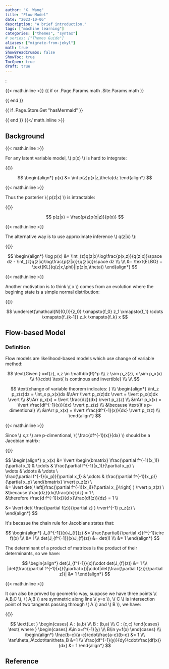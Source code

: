 ```yaml
---
author: "X. Wang"
title: "Flow Model"
date: "2023-10-06"
description: "A brief introduction."
tags: ["machine learning"]
categories: ["themes", "syntax"]
# series: ["Themes Guide"]
aliases: ["migrate-from-jekyl"]
math: true
ShowBreadCrumbs: false
ShowToc: true
TocOpen: true
draft: true
---
```


:                                                         

{{< math.inline >}}
{{ if or .Page.Params.math .Site.Params.math }}

<link rel="stylesheet" href="https://cdn.jsdelivr.net/npm/katex@0.16.8/dist/katex.min.css" integrity="sha384-GvrOXuhMATgEsSwCs4smul74iXGOixntILdUW9XmUC6+HX0sLNAK3q71HotJqlAn" crossorigin="anonymous">

<!-- The loading of KaTeX is deferred to speed up page rendering -->
<script defer src="https://cdn.jsdelivr.net/npm/katex@0.16.8/dist/katex.min.js" integrity="sha384-cpW21h6RZv/phavutF+AuVYrr+dA8xD9zs6FwLpaCct6O9ctzYFfFr4dgmgccOTx" crossorigin="anonymous"></script>

<!-- To automatically render math in text elements, include the auto-render extension: -->
<script defer src="https://cdn.jsdelivr.net/npm/katex@0.16.8/dist/contrib/auto-render.min.js" integrity="sha384-+VBxd3r6XgURycqtZ117nYw44OOcIax56Z4dCRWbxyPt0Koah1uHoK0o4+/RRE05" crossorigin="anonymous"
    onload="renderMathInElement(document.body);"></script>
{{ end }}

{{ if .Page.Store.Get "hasMermaid" }}
  <script type="module">
    import mermaid from 'https://cdn.jsdelivr.net/npm/mermaid/dist/mermaid.esm.min.mjs';
    mermaid.initialize({ startOnLoad: true });
  </script>
{{ end }}
{{</ math.inline >}}

<style>
    /* Set the font size of all math elements to 16px */
    .katex {
        font-size: 16px !important;
    }
</style>

<style>
/* Custom CSS styles */
.graph {
    background-color: white;
  /* padding: 10px; */
  /* border-radius: 5px; */
}
.graph pre {
    background-color: white;
  /* font-family: 'Courier New', monospace;
  font-size: 14px;
  line-height: 1.5; */
}
</style>

## Background

{{< math.inline >}}
<p>
For any latent variable model, \( p(x) \) is hard to integrate:
</p>
{{</ math.inline >}}

$$
\begin{align*}
p(x) &= \int p(z)p(x|z,\theta)dz
\end{align*}
$$

{{< math.inline >}}
<p>
Thus the posterier \( p(z|x) \) is intractable:
</p>
{{</ math.inline >}}

$$
p(z|x) = \frac{p(z)p(x|z)}{p(x)}
$$

{{< math.inline >}}
<p>
The alternative way is to use approximate inference \( q(z|x) \):
</p>
{{</ math.inline >}}

$$
\begin{align*}
\log p(x) &= \int_{z}q(z|x)\log\frac{p(x,z)}{q(z|x)}\space dz - \int_{z}q(z|x)\log\frac{p(z|x)}{q(z|x)}\space dz \\\ \\\
&= \text{ELBO} + \text{KL}(q(z|x,\phi)||p(z|x,\theta))
\end{align*}
$$

{{< math.inline >}}
<p>
Another motivation is to think \( x \) comes from an evolution where the begining state is a simple normal distribution: 
</p>
{{</ math.inline >}}

$$
\underset{\mathcal{N}(0,I)}{z_0} \xmapsto{f_0} z_1 \xmapsto{f_1} \cdots \xmapsto{f_{k-1}} z_k \xmapsto{f_k} x
$$

## Flow-based Model

### Definition

Flow models are likelihood-based models which use change of variable method:

$$
\text{Given } x=f(z), x,z \in \mathbb{R}^p \\\
z \sim p_z(z), x \sim p_x(x) \\\
f(\cdot) \text{ is continous and invertible} \\\
\\\
$$

$$
\text{change of variable theorem indicates: } \\\
\begin{align*}
\int_z p_z(z)dz = \int_x p_x(x)dx &\rArr \lvert p_z(z)dz \rvert = \lvert p_x(x)dx \rvert \\\
&\rArr p_x(x) = \lvert \frac{dz}{dx} \rvert p_z(z) \\\
&\rArr p_x(x) = \lvert \frac{df^{-1}(x)}{dx} \rvert p_z(z) \\\
&\because \text{it's p-dimentional} \\\
&\rArr p_x(x) = \lvert \frac{df^{-1}(x)}{dx} \rvert p_z(z) \\\
\end{align*}
$$

{{< math.inline >}}
<p>
Since \( x,z \) are p-dimentional, \( \frac{df^{-1}(x)}{dx} \) should be a Jacobian matrix:
</p>
{{</ math.inline >}}

$$
\begin{align*}
p_x(x) &= \lvert \begin{bmatrix} 
    \frac{\partial f^{-1}(x_1)}{\partial x_1} & \cdots & \frac{\partial f^{-1}(x_1)}{\partial x_p} \\\
    \vdots & \ddots & \vdots \\\
    \frac{\partial f^{-1}(x_p)}{\partial x_1} & \cdots & \frac{\partial f^{-1}(x_p)}{\partial x_p}
\end{bmatrix} \rvert p_z(z) \\\
&= \lvert det( \left[\frac{\partial f^{-1}(x_i)}{\partial x_j}\right] ) \rvert p_z(z) \\\
&\because \frac{dz}{dx}\frac{dx}{dz} = 1 \\\
&\therefore \frac{d f^{-1}(x)}{d x}\frac{df(z)}{dz} = 1 \\\

&= \lvert det( \frac{\partial f(z)}{\partial z} ) \rvert^{-1} p_z(z) \\\
\end{align*}
$$

It's becasue the chain rule for Jacobians states that:

$$
\begin{align*}
J_{f^{-1}}(x)J_{f}(z) &= \frac{\partial}{\partial x}(f^{-1}\circ f)(x) \\\
&= I \\\
det(J_{f^{-1}}(x)J_{f}(z)) &= det(I) \\\
&= 1
\end{align*}
$$

The determinant of a product of matrices is the product of their determinants, so we have:

$$
\begin{align*}
det(J_{f^{-1}}(x))\cdot det(J_{f}(z)) &= 1 \\\
|det(\frac{\partial f^{-1}(x)}{\partial x})|\cdot|det(\frac{\partial f(z)}{\partial z})| &= 1
\end{align*}
$$

{{< math.inline >}}
<p>
It can also be proved by geometric way, suppose we have three points \( A,B,C \), \( A,B \) are symmetric along line \( y=x \), \( C \) is intersection point of two tangents passing through \( A \) and \( B \), we have:
</p>
{{</ math.inline >}}

$$
\text{Let } \begin{cases}
    A : (a,b) \\\
    B : (b,a) \\\
    C : (c,c)
\end{cases} \text{ where }
\begin{cases}
    A\in x=f^{-1}(y) \\\
    B\in y=f(x)
\end{cases}
\\\
\begin{align*}
\frac{b-c}{a-c}\cdot\frac{a-c}{b-c} &= 1 \\\
\tan\theta_A\cdot\tan\theta_B &=1 \\\
\frac{df^{-1}(y)}{dy}\cdot\frac{df(x)}{dx} &= 1
\end{align*}
$$



## Reference

[^1]: - [video](https://www.bilibili.com/video/BV17D42177Au).
[^2]: - [Attention Is All You Need. Ashish Vaswani, Llion Jones, Noam Shazeer, Niki Parmar, Jakob Uszkoreit, Aidan N. Gomez, Łukasz Kaiser](https://arxiv.org/pdf/1706.03762).
[^5]: From [The Multivariate Gaussian. Michael I. Jordan](https://people.eecs.berkeley.edu/~jordan/courses/260-spring10/other-readings/chapter13.pdf).
[^4]: - [Denoising Diffusion Probabilistic Models. Jonathan Ho, Ajay Jain, Pieter Abbee](https://arxiv.org/pdf/2006.11239).
[^7]: - [GAUSS-MARKOV MODELS, JONATHAN HUANG AND J. ANDREW BAGNELL](https://www.cs.cmu.edu/~16831-f14/notes/F14/gaussmarkov.pdf).
[^6]: - [Gaussian Processes and Gaussian Markov Random Fields](https://folk.ntnu.no/joeid/MA8702/jan16.pdf)
[^3]: - [Transformers are RNNs: Fast Autoregressive Transformers with Linear Attention. Angelos Katharopoulos, Apoorv Vyas, Nikolaos Pappas, Franc ̧ois Fleuret](https://arxiv.org/pdf/2006.16236).
